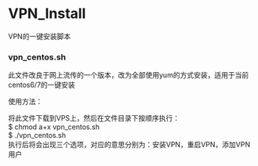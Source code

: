 # VPN_Install
VPN的一键安装脚本

<h3>vpn_centos.sh</h3>
此文件改良于网上流传的一个版本，改为全部使用yum的方式安装，适用于当前centos6/7的一键安装</br>

使用方法：<br>

将此文件下载到VPS上，然后在文件目录下按顺序执行：<br>
  $ chmod a+x vpn_centos.sh<br>
  $ ./vpn_centos.sh<br>
执行后将会出现三个选项，对应的意思分别为：安装VPN，重启VPN，添加VPN用户
